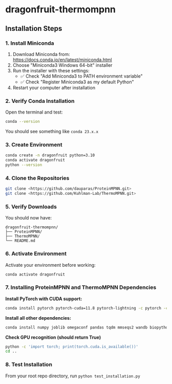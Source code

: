 # 

# dragonfruit-thermompnn

## Installation Steps

### 1. Install Miniconda

1. Download Miniconda from: https://docs.conda.io/en/latest/miniconda.html
2. Choose "Miniconda3 Windows 64-bit" installer
3. Run the installer with these settings:
    - ✅ Check "Add Miniconda3 to PATH environment variable"
    - ✅ Check "Register Miniconda3 as my default Python"
4. Restart your computer after installation

### 2. Verify Conda Installation

Open the terminal and test:

```bash
conda --version

```

You should see something like `conda 23.x.x`

### 3. Create Environment

```bash
conda create -n dragonfruit python=3.10
conda activate dragonfruit
python --version

```

### 4. Clone the Repositories

```bash
git clone <https://github.com/dauparas/ProteinMPNN.git>
git clone <https://github.com/Kuhlman-Lab/ThermoMPNN.git>

```

### 5. Verify Downloads

You should now have:

```
dragonfruit-thermompnn/
├── ProteinMPNN/
├── ThermoMPNN/
└── README.md

```

### 6. Activate Environment

Activate your environment before working:

```bash
conda activate dragonfruit

```

### 7. Installing ProteinMPNN and ThermoMPNN Dependencies

**Install PyTorch with CUDA support:**

```bash
conda install pytorch pytorch-cuda=11.8 pytorch-lightning -c pytorch -c nvidia -c conda-forge

```

**Install all other dependencies:**

```bash
conda install numpy joblib omegaconf pandas tqdm mmseqs2 wandb biopython -c bioconda -c conda-forge -c anaconda

```

**Check GPU recognition (should return True)**

```bash
python -c 'import torch; print(torch.cuda.is_available())'
cd ..

```

### 8. Test Installation

From your root repo directory, run `python test_installation.py`